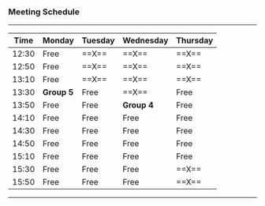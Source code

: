 ### Meeting Schedule

---------------------------------------------------
| Time  | Monday | Tuesday | Wednesday | Thursday |
|-------|--------|---------|-----------|----------|
| 12:30 | Free   |  ==X==  |   ==X==   |  ==X==   |
| 12:50 | Free   |  ==X==  |   ==X==   |  ==X==   |
| 13:10 | Free   |  ==X==  |   ==X==   |  ==X==   |
| 13:30 |**Group 5**| Free    |   ==X==   | Free     |
| 13:50 | Free   | Free    |**Group 4**| Free     |
| 14:10 | Free   | Free    | Free      | Free     |
| 14:30 | Free   | Free    | Free      | Free     |
| 14:50 | Free   | Free    | Free      | Free     |
| 15:10 | Free   | Free    | Free      | Free     |
| 15:30 | Free   | Free    | Free      |  ==X==   |
| 15:50 | Free   | Free    | Free      |  ==X==   |
---------------------------------------------------
